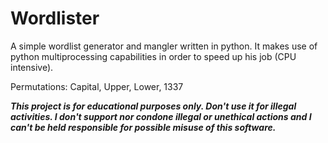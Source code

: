 # Wordlister
A simple wordlist generator and mangler written in python.
It makes use of python multiprocessing capabilities in order to speed up his job (CPU intensive).

Permutations: Capital, Upper, Lower, 1337


**_This project is for educational purposes only. Don't use it for illegal activities. I don't support nor condone illegal or unethical actions and I can't be held responsible for possible misuse of this software._**

